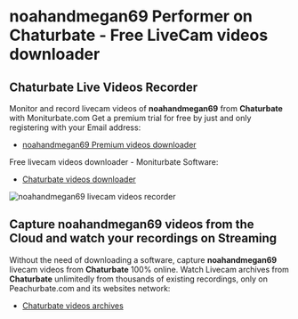 # noahandmegan69 Performer on Chaturbate - Free LiveCam videos downloader

## Chaturbate Live Videos Recorder

Monitor and record livecam videos of **noahandmegan69** from **Chaturbate** with Moniturbate.com
Get a premium trial for free by just and only registering with your Email address:
* [noahandmegan69 Premium videos downloader](https://moniturbate.com/request-demo-licence-key.html)

Free livecam videos downloader - Moniturbate Software:
* [Chaturbate videos downloader](https://moniturbate.com/moniturbate-download-software.html)

![noahandmegan69 livecam videos recorder](https://peachurnet.com/templates/moniturbate-software.png)


## Capture noahandmegan69 videos from the Cloud and watch your recordings on Streaming

Without the need of downloading a software, capture **noahandmegan69** livecam videos from **Chaturbate** 100% online.
Watch Livecam archives from **Chaturbate** unlimitedly from thousands of existing recordings, only on Peachurbate.com and its websites network:
* [Chaturbate videos archives](https://peachurnet.com/)